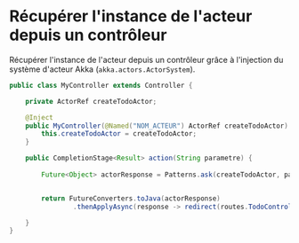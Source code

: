 # Récupérer l'instance de l'acteur depuis un contrôleur

Récupérer l'instance de l'acteur depuis un contrôleur grâce à l'injection du système d'acteur Akka (`akka.actors.ActorSystem`).

```java
public class MyController extends Controller {

    private ActorRef createTodoActor;

    @Inject 
    public MyController(@Named("NOM_ACTEUR") ActorRef createTodoActor) {
        this.createTodoActor = createTodoActor;
    }

    public CompletionStage<Result> action(String parametre) {
        
        Future<Object> actorResponse = Patterns.ask(createTodoActor, parametre, 10000);


        return FutureConverters.toJava(actorResponse)
                .thenApplyAsync(response -> redirect(routes.TodoController.index()), httpExecutionContext.current());

    }
}
```
